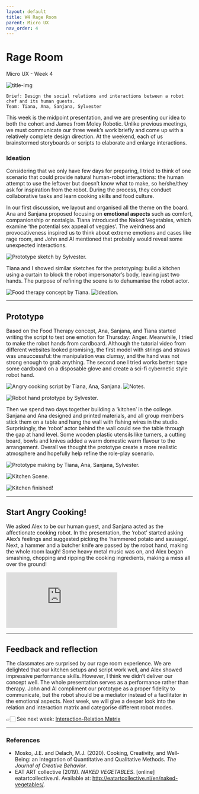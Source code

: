```yaml
---
layout: default
title: W4 Rage Room
parent: Micro UX
nav_order: 4
---
```

# Rage Room
Micro UX - Week 4

![title-img](https://sylvesterlau.com/blog/assets/micro/w4/kitchen-sketch.jpg)

```
Brief: Design the social relations and interactions between a robot chef and its human guests.
Team: Tiana, Ana, Sanjana, Sylvester
```

This week is the midpoint presentation, and we are presenting our idea to both the cohort and James from Moley Robotic. Unlike previous meetings, we must communicate our three week’s work briefly and come up with a relatively complete design direction. At the weekend, each of us brainstormed storyboards or scripts to elaborate and enlarge interactions.

### Ideation

Considering that we only have few days for preparing, I tried to think of one scenario that could provide natural human-robot interactions: the human attempt to use the leftover but doesn’t know what to make, so he/she/they ask for inspiration from the robot. During the process, they conduct collaborative tasks and learn cooking skills and food culture.

In our first discussion, we layout and organised all the theme on the board. Ana and Sanjana proposed focusing on **emotional aspects** such as comfort, companionship or nostalgia. Tiana introduced the Naked Vegetables, which examine ‘the potential sex appeal of veggies’. The weirdness and provocativeness inspired us to think about extreme emotions and cases like rage room, and John and Al mentioned that probably would reveal some unexpected interactions.

![Prototype sketch by Sylvester.](https://sylvesterlau.com/blog/assets/micro/w4/prototype-sketch.jpg "Prototype sketch by Sylvester.") 

Tiana and I showed similar sketches for the prototyping: build a kitchen using a curtain to block the robot impersonator’s body, leaving just two hands. The purpose of refining the scene is to dehumanise the robot actor.

![Food therapy concept by Tiana.](https://sylvesterlau.com/blog/assets/micro/w4/ideation-2.jpg "Food therapy concept by Tiana.") ![Ideation.](https://sylvesterlau.com/blog/assets/micro/w4/ideation.jpg "Ideation.") 

***

## Prototype
Based on the Food Therapy concept, Ana, Sanjana, and Tiana started writing the script to test one emotion for Thursday: Anger. Meanwhile, I tried to make the robot hands from cardboard. Although the tutorial video from different websites looked promising, the first model with strings and straws was unsuccessful: the manipulation was clumsy, and the hand was not strong enough to grab anything. The second one I tried works better: tape some cardboard on a disposable glove and create a sci-fi cybernetic style robot hand.


![Angry cooking script by Tiana, Ana, Sanjana.](https://sylvesterlau.com/blog/assets/micro/w4/script.jpg "Angry cooking script by Tiana, Ana, Sanjana.") ![Notes.](https://sylvesterlau.com/blog/assets/micro/w4/notes.jpg "Notes.") 

![Robot hand prototype by Sylvester.](https://sylvesterlau.com/blog/assets/micro/w4/hand-prototype.jpg "Robot hand prototype by Sylvester.") 

Then we spend two days together building a ‘kitchen’ in the college. Sanjana and Ana designed and printed materials, and all group members stick them on a table and hang the wall with fishing wires in the studio. Surprisingly, the ‘robot’ actor behind the wall could see the table through the gap at hand level. Some wooden plastic utensils like turners, a cutting board, bowls and knives added a warm domestic warm flavour to the arrangement. Overall we thought the prototype create a more realistic atmosphere and hopefully help refine the role-play scenario. 

![Prototype making by Tiana, Ana, Sanjana, Sylvester.](https://sylvesterlau.com/blog/assets/micro/w4/kitchen-making.jpg "Prototype making by Tiana, Ana, Sanjana, Sylvester.") 

![Kitchen Scene.](https://sylvesterlau.com/blog/assets/micro/w4/kitchen-prototype.jpg "Kitchen Scene.") 

![Kitchen finished!](https://sylvesterlau.com/blog/assets/micro/w4/kitchen.gif "Kitchen finished!")

***

## Start Angry Cooking!

We asked Alex to be our human guest, and Sanjana acted as the affectionate cooking robot. In the presentation, the ‘robot’ started asking Alex’s feelings and suggested picking the ‘hammered potato and sausage’. Next, a hammer and a butcher knife are passed by the robot hand, making the whole room laugh! Some heavy metal music was on, and Alex began smashing, chopping and ripping the cooking ingredients, making a mess all over the ground!

<iframe class="l" src="https://www.youtube.com/embed/f-0uRwKnVVo" title="YouTube video player" frameborder="0" allow="accelerometer; autoplay; clipboard-write; encrypted-media; gyroscope; picture-in-picture" allowfullscreen></iframe>

***

## Feedback and  reflection
The classmates are surprised by our rage room experience. We are delighted that our kitchen setups and script work well, and Alex showed impressive performance skills. However, I think we didn’t deliver our concept well. The whole presentation serves as a performance rather than therapy. John and Al compliment our prototype as a proper fidelity to communicate, but the robot should be a mediator instead of a facilitator in the emotional aspects. Next week, we will give a deeper look into the relation and interaction matrix and categorise different robot modes.

👉🏻 See next week: [Interaction-Relation Matrix](./docs/micro-ux/micro-ux-w5)

***

### References
- Mosko, J.E. and Delach, M.J. (2020). Cooking, Creativity, and Well‐Being: an Integration of Quantitative and Qualitative Methods. _The Journal of Creative Behavior_.
- EAT ART collective (2019). _NAKED VEGETABLES_. [online] eatartcollective.nl. Available at: http://eatartcollective.nl/en/naked-vegetables/.